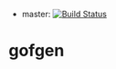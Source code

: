 * master: [![Build Status](https://travis-ci.org/xrash/gofgen.svg?branch=master)](http://travis-ci.org/xrash/gofgen)

# gofgen
